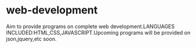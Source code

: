 # web-development
Aim to provide programs on complete  web development.LANGUAGES INCLUDED:HTML,CSS,JAVASCRIPT.Upcoming programs will be provided on json,jquery,etc soon.
